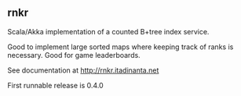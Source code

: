 ## rnkr

Scala/Akka implementation of a counted B+tree index service.

Good to implement large sorted maps where keeping track of ranks is necessary. Good for game leaderboards.

See documentation at http://rnkr.itadinanta.net

First runnable release is 0.4.0

